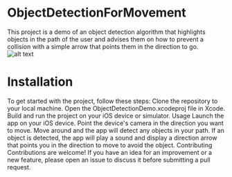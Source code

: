 # ObjectDetectionForMovement
This project is a demo of an object detection algorithm that highlights objects in the path of the user and advises them on how to prevent a collision with a simple arrow that points them in the direction to go.
![alt text](https://github.com/samodon/ObjectDetectionForMovement/blob/main/IMG_1452.PNG?raw=true)
# Installation
To get started with the project, follow these steps:
Clone the repository to your local machine.
Open the ObjectDetectionDemo.xcodeproj file in Xcode.
Build and run the project on your iOS device or simulator.
Usage
Launch the app on your iOS device.
Point the device's camera in the direction you want to move.
Move around and the app will detect any objects in your path.
If an object is detected, the app will play a sound and display a direction arrow that points you in the direction to move to avoid the object.
Contributing
Contributions are welcome! If you have an idea for an improvement or a new feature, please open an issue to discuss it before submitting a pull request.
